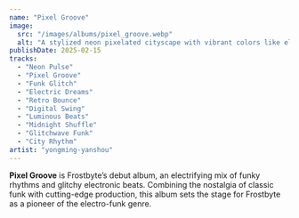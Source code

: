 ```yaml
---
name: "Pixel Groove"
image:
  src: "/images/albums/pixel_groove.webp"
  alt: "A stylized neon pixelated cityscape with vibrant colors like electric blue, pink, and purple, featuring a glowing equalizer integrated into the skyline."
publishDate: 2025-02-15
tracks:
  - "Neon Pulse"
  - "Pixel Groove"
  - "Funk Glitch"
  - "Electric Dreams"
  - "Retro Bounce"
  - "Digital Swing"
  - "Luminous Beats"
  - "Midnight Shuffle"
  - "Glitchwave Funk"
  - "City Rhythm"
artist: "yongming-yanshou"
---
```


**Pixel Groove** is Frostbyte’s debut album, an electrifying mix of funky rhythms and glitchy electronic beats. Combining the nostalgia of classic funk with cutting-edge production, this album sets the stage for Frostbyte as a pioneer of the electro-funk genre.
